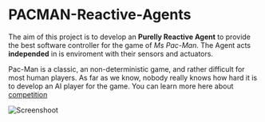 # PACMAN-Reactive-Agents

The aim of this project is to develop an **Purelly Reactive Agent** to provide the best software controller for the game of *Ms Pac-Man*. The Agent acts **independed** in is enviroment with their sensors and actuators.

Pac-Man is a classic, an non-deterministic game, and rather difficult for most human players. As far as we know, nobody really knows how hard it is to develop an AI player for the game.
You can learn more here about [competition](http://www.pacman-vs-ghosts.net/) 

![Screenshoot](https://cloud.githubusercontent.com/assets/6472330/7148760/09aaa23c-e2fe-11e4-8fc2-7daa28a3800f.PNG "Reactive Agent")




